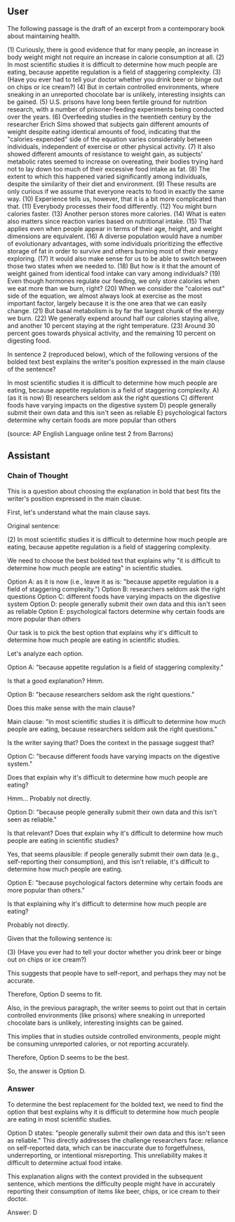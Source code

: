 ## User

The following passage is the draft of an excerpt from a contemporary book about maintaining health.

(1) Curiously, there is good evidence that for many people, an increase in body weight might not require an increase in calorie consumption at all.
(2) In most scientific studies it is difficult to determine how much people are eating, because appetite regulation is a field of staggering complexity.
(3) (Have you ever had to tell your doctor whether you drink beer or binge out on chips or ice cream?)
(4) But in certain controlled environments, where sneaking in an unreported chocolate bar is unlikely, interesting insights can be gained.
(5) U.S. prisons have long been fertile ground for nutrition research, with a number of prisoner-feeding experiments being conducted over the years.
(6) Overfeeding studies in the twentieth century by the researcher Erich Sims showed that subjects gain different amounts of weight despite eating identical amounts of food, indicating that the "calories-expended" side of the equation varies considerably between individuals, independent of exercise or other physical activity.
(7) It also showed different amounts of resistance to weight gain, as subjects' metabolic rates seemed to increase on overeating, their bodies trying hard not to lay down too much of their excessive food intake as fat.
(8) The extent to which this happened varied significantly among individuals, despite the similarity of their diet and environment.
(9) These results are only curious if we assume that everyone reacts to food in exactly the same way.
(10) Experience tells us, however, that it is a bit more complicated than that.
(11) Everybody processes their food differently.
(12) You might burn calories faster.
(13) Another person stores more calories.
(14) What is eaten also matters since reaction varies based on nutritional intake.
(15) That applies even when people appear in terms of their age, height, and weight dimensions are equivalent.
(16) A diverse population would have a number of evolutionary advantages, with some individuals prioritizing the effective storage of fat in order to survive and others burning most of their energy exploring.
(17) It would also make sense for us to be able to switch between those two states when we needed to.
(18) But how is it that the amount of weight gained from identical food intake can vary among individuals?
(19) Even though hormones regulate our feeding, we only store calories when we eat more than we burn, right?
(20) When we consider the "calories out" side of the equation, we almost always look at exercise as the most important factor, largely because it is the one area that we can easily change.
(21) But basal metabolism is by far the largest chunk of the energy we burn.
(22) We generally expend around half our calories staying alive, and another 10 percent staying at the right temperature.
(23) Around 30 percent goes towards physical activity, and the remaining 10 percent on digesting food.

In sentence 2 (reproduced below), which of the following versions of the bolded text best explains the writer's position expressed in the main clause of the sentence?

In most scientific studies it is difficult to determine how much people are eating, because appetite regulation is a field of staggering complexity.
A) (as it is now)
B) researchers seldom ask the right questions
C) different foods have varying impacts on the digestive system
D) people generally submit their own data and this isn't seen as reliable
E) psychological factors determine why certain foods are more popular than others

(source: AP English Language online test 2 from Barrons)
</user>

## Assistant

### Chain of Thought

This is a question about choosing the explanation in bold that best fits the writer's position expressed in the main clause.

First, let's understand what the main clause says.

Original sentence:

(2) In most scientific studies it is difficult to determine how much people are eating, because appetite regulation is a field of staggering complexity.

We need to choose the best bolded text that explains why "it is difficult to determine how much people are eating" in scientific studies.

Option A: as it is now (i.e., leave it as is: "because appetite regulation is a field of staggering complexity.")
Option B: researchers seldom ask the right questions
Option C: different foods have varying impacts on the digestive system
Option D: people generally submit their own data and this isn't seen as reliable
Option E: psychological factors determine why certain foods are more popular than others

Our task is to pick the best option that explains why it's difficult to determine how much people are eating in scientific studies.

Let's analyze each option.

Option A: "because appetite regulation is a field of staggering complexity."

Is that a good explanation? Hmm.

Option B: "because researchers seldom ask the right questions."

Does this make sense with the main clause?

Main clause: "In most scientific studies it is difficult to determine how much people are eating, because researchers seldom ask the right questions."

Is the writer saying that? Does the context in the passage suggest that?

Option C: "because different foods have varying impacts on the digestive system."

Does that explain why it's difficult to determine how much people are eating?

Hmm… Probably not directly.

Option D: "because people generally submit their own data and this isn't seen as reliable."

Is that relevant? Does that explain why it's difficult to determine how much people are eating in scientific studies?

Yes, that seems plausible: if people generally submit their own data (e.g., self-reporting their consumption), and this isn't reliable, it's difficult to determine how much people are eating.

Option E: "because psychological factors determine why certain foods are more popular than others."

Is that explaining why it's difficult to determine how much people are eating?

Probably not directly.

Given that the following sentence is:

(3) (Have you ever had to tell your doctor whether you drink beer or binge out on chips or ice cream?)

This suggests that people have to self-report, and perhaps they may not be accurate.

Therefore, Option D seems to fit.

Also, in the previous paragraph, the writer seems to point out that in certain controlled environments (like prisons) where sneaking in unreported chocolate bars is unlikely, interesting insights can be gained.

This implies that in studies outside controlled environments, people might be consuming unreported calories, or not reporting accurately.

Therefore, Option D seems to be the best.

So, the answer is Option D.

### Answer

To determine the best replacement for the bolded text, we need to find the option that best explains why it is difficult to determine how much people are eating in most scientific studies.

Option D states: "people generally submit their own data and this isn't seen as reliable." This directly addresses the challenge researchers face: reliance on self-reported data, which can be inaccurate due to forgetfulness, underreporting, or intentional misreporting. This unreliability makes it difficult to determine actual food intake.

This explanation aligns with the context provided in the subsequent sentence, which mentions the difficulty people might have in accurately reporting their consumption of items like beer, chips, or ice cream to their doctor.

Answer: D
